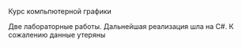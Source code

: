 Курс компьпютерной графики 

Две лабораторные работы. Дальнейшая реализация шла на C#. К сожалению данные утеряны

